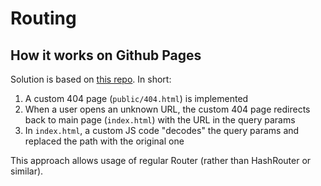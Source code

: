 # Routing
## How it works on Github Pages
Solution is based on [this repo](https://github.com/rafgraph/spa-github-pages). In short:

1. A custom 404 page (`public/404.html`) is implemented
2. When a user opens an unknown URL, the custom 404 page redirects back to main page (`index.html`) with the URL in the query params
3. In `index.html`, a custom JS code "decodes" the query params and replaced the path with the original one

This approach allows usage of regular Router (rather than HashRouter or similar).
